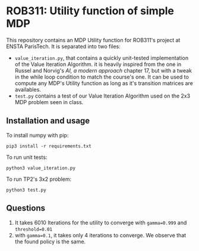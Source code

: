 # ROB311: Utility function of simple MDP

This repository contains an MDP Utility function for ROB311's project at ENSTA ParisTech.
It is separated into two files:

- `value_iteration.py`, that contains a quickly unit-tested implementation of the Value Iteration Algorithm.
    it is heavily inspired from the one in Russel and Norvig's _AI, a modern approach_ chapter 17, but with a tweak in the
    while loop condition to match the course's one. It can be used to compute any MDP's Utility function as long as it's transition
    matrices are availables.
- `test.py` contains a test of our Value Iteration Algorithm used on the 2x3 MDP problem seen in class.

## Installation and usage

To install numpy with pip:

`pip3 install -r requirements.txt`

To run unit tests:

`python3 value_iteration.py`

To run TP2's 3x2 problem:

`python3 test.py`

## Questions

1) It takes 6010 Iterations for the utility to converge with `gamma=0.999` and `threshold=0.01`
2) with `gamma=0.1`, it takes only 4 iterations to converge. We observe that the found policy is the same.
